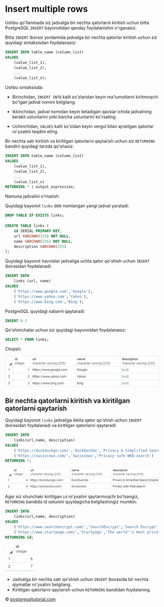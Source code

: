 # Insert multiple rows

Ushbu qo'llanmada siz jadvalga bir nechta qatorlarni kiritish uchun bitta PostgreSQL `INSERT` bayonotidan qanday foydalanishni o'rganasiz.

Bitta `INSERT` iborasi yordamida jadvalga bir nechta qatorlar kiritish uchun siz quyidagi sintaksisdan foydalanasiz:

```sql
INSERT INTO table_name (column_list)
VALUES
    (value_list_1),
    (value_list_2),
    ...
    (value_list_n);
```

Ushbu sintaksisda:

* Birinchidan, `INSERT INTO` kalit so'zlaridan keyin ma'lumotlarni kiritmoqchi bo'lgan jadval nomini belgilang.

* Ikkinchidan, jadval nomidan keyin keladigan qavslar ichida jadvalning kerakli ustunlarini yoki barcha ustunlarini ko'rsating.

* Uchinchidan, `VALUES` kalit so'zidan keyin vergul bilan ajratilgan qatorlar ro'yxatini taqdim eting.

Bir nechta satr kiritish va kiritilgan qatorlarni qaytarish uchun siz `RETURNING` bandini quyidagi tarzda qo'shasiz:

```sql
INSERT INTO table_name (column_list)
VALUES
    (value_list_1),
    (value_list_2),
    ...
    (value_list_n)
RETURNING * | output_expression;
```

Namuna jadvalini o'rnatish:

Quyidagi bayonot `links` deb nomlangan yangi jadval yaratadi:

```sql
DROP TABLE IF EXISTS links;

CREATE TABLE links (
    id SERIAL PRIMARY KEY,
    url VARCHAR(255) NOT NULL,
    name VARCHAR(255) NOT NULL,
    description VARCHAR(255)
);
```
Quyidagi bayonot havolalar jadvaliga uchta qator qo'shish uchun `INSERT` iborasidan foydalanadi:

```sql
INSERT INTO 
    links (url, name)
VALUES
    ('https://www.google.com','Google'),
    ('https://www.yahoo.com','Yahoo'),
    ('https://www.bing.com','Bing');
```

PostgreSQL quyidagi xabarni qaytaradi:

```sql
INSERT 0 3
```

Qo'shimchalar uchun siz quyidagi bayonotdan foydalanasiz:

```sql
SELECT * FROM links;
```

Chiqish:

![output](image-3.png)

## Bir nechta qatorlarni kiritish va kiritilgan qatorlarni qaytarish

Quyidagi bayonot `links` jadvaliga ikkita qator qo'shish uchun `INSERT` iborasidan foydalanadi va kiritilgan qatorlarni qaytaradi:

```sql
INSERT INTO 
    links(url,name, description)
VALUES
    ('https://duckduckgo.com/','DuckDuckGo','Privacy & Simplified Search Engine'),
    ('https://swisscows.com/','Swisscows','Privacy safe WEB-search')
RETURNING *;
```

![output](image-4.png)

Agar siz shunchaki kiritilgan `id` roʻyxatini qaytarmoqchi boʻlsangiz, `RETURNING` bandida id ustunini quyidagicha belgilashingiz mumkin:

```sql
INSERT INTO 
    links(url,name, description)
VALUES
    ('https://www.searchencrypt.com/','SearchEncrypt','Search Encrypt'),
    ('https://www.startpage.com/','Startpage','The world''s most private search engine')
RETURNING id;
```

![output](image-5.png)

* Jadvalga bir nechta satr qo'shish uchun `INSERT` iborasida bir nechta qiymatlar ro'yxatini belgilang.
* Kiritilgan qatorlarni qaytarish uchun `RETURNING` bandidan foydalaning.

© [postgresqltutorial.com](https://www.postgresqltutorial.com/postgresql-tutorial/postgresql-insert-multiple-rows/)